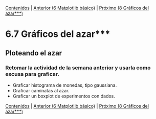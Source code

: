 [Contenidos](../Contenidos.md) \| [Anterior (6 Matplotlib básico)](06_matplotlib_basico.md) \| [Próximo (8 Gráficos del azar***)](08_regresion.md)

# 6.7 Gráficos del azar***

## Ploteando el azar

### Retomar la actividad de la semana anterior y usarla como excusa para graficar.

- Graficar histograma de monedas, tipo gaussiana.
- Graficar caminatas al azar.
- Graficar un boxplot de experimentos con dados.



[Contenidos](../Contenidos.md) \| [Anterior (6 Matplotlib básico)](06_matplotlib_basico.md) \| [Próximo (8 Gráficos del azar***)](08_regresion.md)


